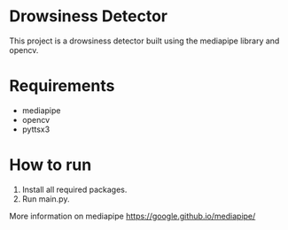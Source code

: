 # Drowsiness Detector
This project is a drowsiness detector built using the mediapipe library and opencv.

# Requirements
- mediapipe
- opencv
- pyttsx3

# How to run
1. Install all required packages.
2. Run main.py.

More information on mediapipe <https://google.github.io/mediapipe/>